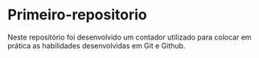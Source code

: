 # Primeiro-repositorio
Neste repositório foi desenvolvido um contador utilizado para colocar em prática as habilidades desenvolvidas em Git e Github.
